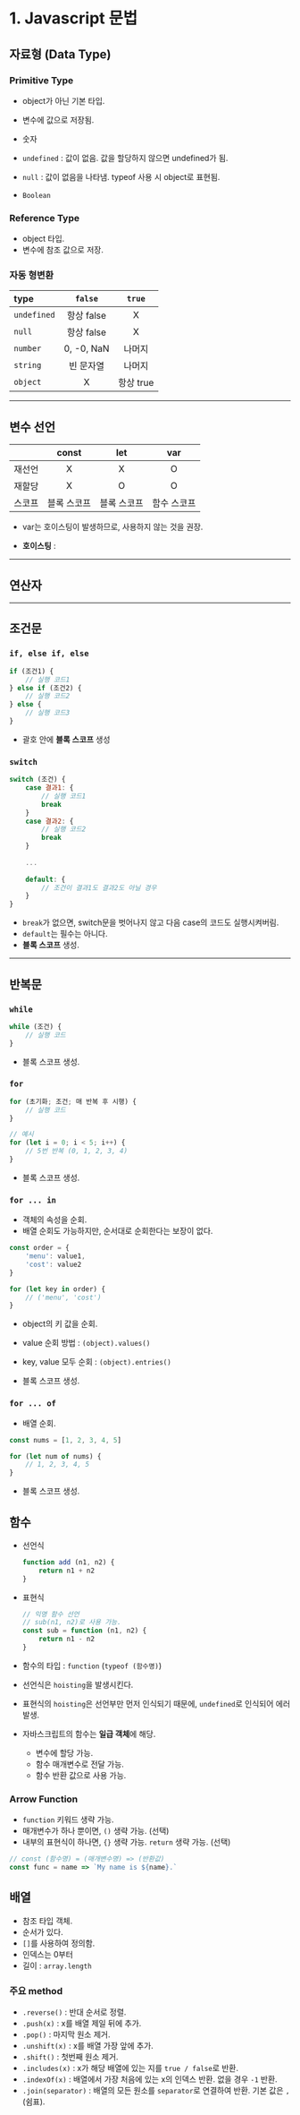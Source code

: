 # 1. Javascript 문법



## 자료형 (Data Type)

### Primitive Type

* object가 아닌 기본 타입.
* 변수에 값으로 저장됨.



* 숫자
* `undefined` : 값이 없음. 값을 할당하지 않으면 undefined가 됨.
* `null` : 값이 없음을 나타냄. typeof 사용 시 object로 표현됨.
* `Boolean`





### Reference Type

* object 타입.
* 변수에 참조 값으로 저장.



### 자동 형변환

| type        |  `false`   |  `true`   |
| :---------- | :--------: | :-------: |
| `undefined` | 항상 false |     X     |
| `null`      | 항상 false |     X     |
| `number`    | 0, -0, NaN |  나머지   |
| `string`    | 빈 문자열  |  나머지   |
| `object`    |     X      | 항상 true |



---



## 변수 선언

|        |    const    |     let     |     var     |
| :----- | :---------: | :---------: | :---------: |
| 재선언 |      X      |      X      |      O      |
| 재할당 |      X      |      O      |      O      |
| 스코프 | 블록 스코프 | 블록 스코프 | 함수 스코프 |

* var는 호이스팅이 발생하므로, 사용하지 않는 것을 권장.

* **호이스팅** : 





---



## 연산자





---



## 조건문

### `if, else if, else`

```javascript
if (조건1) {
	// 실행 코드1
} else if (조건2) {
	// 실행 코드2
} else {
	// 실행 코드3
}
```

* 괄호 안에 **블록 스코프** 생성



### `switch`

```javascript
switch (조건) {
	case 결과1: {
		// 실행 코드1
		break
	}
	case 결과2: {
		// 실행 코드2
		break
	}
        
    ...
    
	default: {
		// 조건이 결과1도 결과2도 아닐 경우
	}
}
```

* `break`가 없으면, switch문을 벗어나지 않고 다음 case의 코드도 실행시켜버림.
* `default`는 필수는 아니다.
* **블록 스코프** 생성.



---



## 반복문

### `while`

```javascript
while (조건) {
    // 실행 코드
}
```

* 블록 스코프 생성.



### `for`

```javascript
for (초기화; 조건; 매 반복 후 시행) {
	// 실행 코드
}

// 예시
for (let i = 0; i < 5; i++) {
    // 5번 반복 (0, 1, 2, 3, 4)
}
```

* 블록 스코프 생성.



### `for ... in`

* 객체의 속성을 순회.
* 배열 순회도 가능하지만, 순서대로 순회한다는 보장이 없다.

```javascript
const order = {
	'menu': value1,
	'cost': value2
}

for (let key in order) {
	// ('menu', 'cost')
}
```

* object의 키 값을 순회.
* value 순회 방법 : `(object).values()`
* key, value 모두 순회 : `(object).entries()`

* 블록 스코프 생성.



### `for ... of`

* 배열 순회.

```javascript
const nums = [1, 2, 3, 4, 5]

for (let num of nums) {
    // 1, 2, 3, 4, 5
}
```

* 블록 스코프 생성.



## 함수

* 선언식

  ```javascript
  function add (n1, n2) {
      return n1 + n2
  }
  ```

* 표현식

  ```javascript
  // 익명 함수 선언
  // sub(n1, n2)로 사용 가능.
  const sub = function (n1, n2) {
      return n1 - n2
  }
  ```



* 함수의 타입 : `function` (`typeof (함수명)`)
* 선언식은 `hoisting`을 발생시킨다.
* 표현식의 `hoisting`은 선언부만 먼저 인식되기 때문에, `undefined`로 인식되어 에러 발생.
* 자바스크립트의 함수는 **일급 객체**에 해당.
  * 변수에 할당 가능.
  * 함수 매개변수로 전달 가능.
  * 함수 반환 값으로 사용 가능.



### Arrow Function

* `function` 키워드 생략 가능.
* 매개변수가 하나 뿐이면, `()` 생략 가능. (선택)
* 내부의 표현식이 하나면, `{}` 생략 가능. `return` 생략 가능. (선택)

```javascript
// const (함수명) = (매개변수명) => (반환값)
const func = name => `My name is ${name}.` 
```





## 배열

* 참조 타입 객체.
* 순서가 있다.
* `[]`를 사용하여 정의함.
* 인덱스는 0부터
* 길이 : `array.length`



### 주요 method

* `.reverse()` : 반대 순서로 정렬.
* `.push(x)` : x를 배열 제일 뒤에 추가.
* `.pop()` : 마지막 원소 제거.
* `.unshift(x)` : x를 배열 가장 앞에 추가.
* `.shift()` : 첫번째 원소 제거.
* `.includes(x)` : x가 해당 배열에 있는 지를 `true / false`로 반환.
* `.indexOf(x)` : 배열에서 가장 처음에 있는 x의 인덱스 반환. 없을 경우 `-1` 반환.
* `.join(separator)` : 배열의 모든 원소를 `separator`로 연결하여 반환. 기본 값은 `,`(쉼표).
